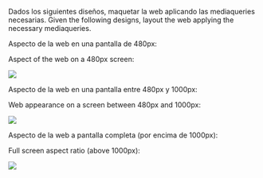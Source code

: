 Dados los siguientes diseños, maquetar la web aplicando las mediaqueries necesarias.
Given the following designs, layout the web applying the necessary mediaqueries.

Aspecto de la web en una pantalla de 480px:

Aspect of the web on a 480px screen:

![](https://files.gitbook.com/v0/b/gitbook-28427.appspot.com/o/assets%2F-MWwxJ68y05F115J-zJ5%2Fsync%2F38c1aebbb9748a2d2dec7125f3e9300d5213ac6a.png?generation=1617004311400924&alt=media)

Aspecto de la web en una pantalla entre 480px y 1000px:

Web appearance on a screen between 480px and 1000px:

![](https://files.gitbook.com/v0/b/gitbook-28427.appspot.com/o/assets%2F-MWwxJ68y05F115J-zJ5%2Fsync%2F244e666686d1d6724e6caec25b3feab12150dbc7.png?generation=1617004310732536&alt=media)

Aspecto de la web a pantalla completa (por encima de 1000px):

Full screen aspect ratio (above 1000px):

![](https://files.gitbook.com/v0/b/gitbook-28427.appspot.com/o/assets%2F-MWwxJ68y05F115J-zJ5%2Fsync%2Ff3d32742e142b5241da75963ed77a099ce8d30a3.png?generation=1617004311125344&alt=media)

